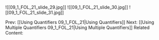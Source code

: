 ﻿

![[09_1_FOL_21_slide_29.jpg]]
![[09_1_FOL_21_slide_30.jpg]]
![[09_1_FOL_21_slide_31.jpg]]


Prev: [[Using Quantifiers 09_1_FOL_21|Using Quantifiers]]
Next: [[Using Multiple Quantifiers 09_1_FOL_21|Using Multiple Quantifiers]]
Related Content: